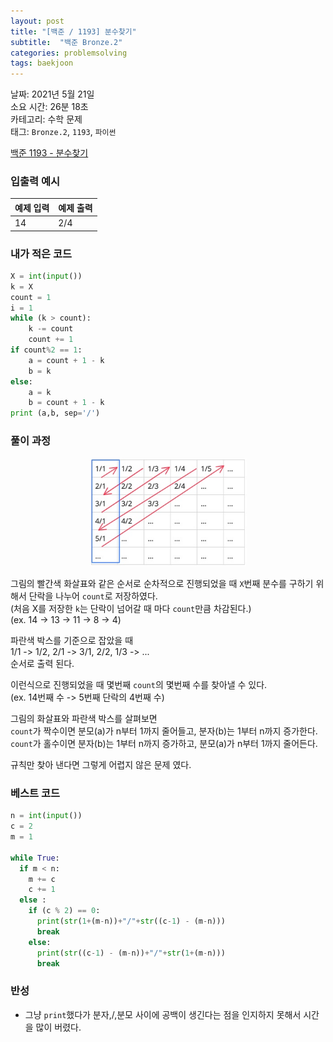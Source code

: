 ```yaml
---
layout: post
title: "[백준 / 1193] 분수찾기"
subtitle:  "백준 Bronze.2"
categories: problemsolving
tags: baekjoon
---
```


날짜: 2021년 5월 21일  
소요 시간: 26분 18초  
카테고리: 수학 문제  
태그: `Bronze.2`, `1193`, `파이썬`  


[백준 1193 - 분수찾기](https://www.acmicpc.net/problem/1193)

### 입출력 예시  

|예제 입력|예제 출력|
|---|---|
|14|2/4|  
  
  
### 내가 적은 코드

```python
X = int(input())
k = X
count = 1
i = 1
while (k > count):
    k -= count
    count += 1
if count%2 == 1:
    a = count + 1 - k
    b = k
else:
    a = k
    b = count + 1 - k
print (a,b, sep='/')
```

### 풀이 과정  
  
<center><img src="/assets/img/ap_bj_210521_1.jpg" width="50%" height="50%"></center>  
  
그림의 빨간색 화살표와 같은 순서로 순차적으로 진행되었을 때 `X`번째 분수를 구하기 위해서 단락을 나누어 `count`로 저장하였다.  
(처음 X를 저장한 `k`는 단락이 넘어갈 때 마다 `count`만큼 차감된다.)  
(ex. 14 -> 13 -> 11 -> 8 -> 4)  
  
파란색 박스를 기준으로 잡았을 때  
1/1 -> 1/2, 2/1 -> 3/1, 2/2, 1/3 -> ...  
순서로 출력 된다.
  
이런식으로 진행되었을 때 몇번째 `count`의 몇번째 수를 찾아낼 수 있다.  
(ex. 14번째 수 -> 5번째 단락의 4번째 수)
  
그림의 화살표와 파란색 박스를 살펴보면  
`count`가 짝수이면 분모(a)가 n부터 1까지 줄어들고, 분자(b)는 1부터 n까지 증가한다.  
`count`가 홀수이면 분자(b)는 1부터 n까지 증가하고, 분모(a)가 n부터 1까지 줄어든다.  
  
규칙만 찾아 낸다면 그렇게 어렵지 않은 문제 였다.
  
### 베스트 코드

```python
n = int(input())
c = 2
m = 1

while True:
  if m < n:
    m += c
    c += 1
  else :
    if (c % 2) == 0:
      print(str(1+(m-n))+"/"+str((c-1) - (m-n)))
      break
    else:
      print(str((c-1) - (m-n))+"/"+str(1+(m-n)))
      break
```

### 반성

- 그냥 `print`했다가 분자,/,분모 사이에 공백이 생긴다는 점을 인지하지 못해서 시간을 많이 버렸다.
  
